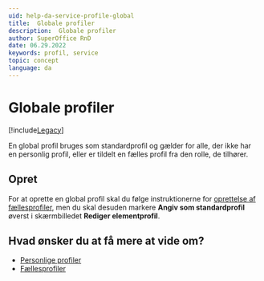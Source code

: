```yaml
---
uid: help-da-service-profile-global
title:  Globale profiler
description:  Globale profiler
author: SuperOffice RnD
date: 06.29.2022
keywords: profil, service
topic: concept
language: da
---
```


# Globale profiler

[!include[Legacy](../includes/legacy-profiles.md)]

En global profil bruges som standardprofil og gælder for alle, der ikke har en personlig profil, eller er tildelt en fælles profil fra den rolle, de tilhører.

## Opret

For at oprette en global profil skal du følge instruktionerne for [oprettelse af fællesprofiler][1], men du skal desuden markere **Angiv som standardprofil** øverst i skærmbilledet **Rediger elementprofil**.

## Hvad ønsker du at få mere at vide om?

* [Personlige profiler][2]
* [Fællesprofiler][3]

<!-- Referenced links -->
[1]: common.md#create
[2]: personal.md
[3]: common.md

<!-- Referenced images -->
